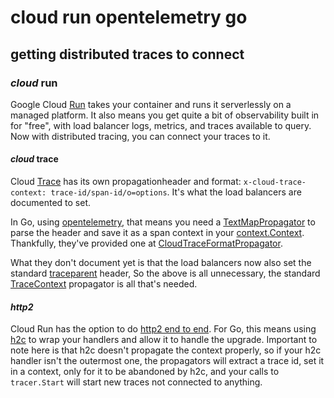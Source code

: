 # cloud run opentelemetry go

## getting distributed traces to connect

### _cloud_ run

Google Cloud [Run](https://cloud.google.com/run)
takes your container and runs it serverlessly on a managed platform.
It also means you get quite a bit of observability built in for "free",
with load balancer logs, metrics, and traces available to query.
Now with distributed tracing, you can connect your traces to it.

#### _cloud_ trace

Cloud [Trace](https://cloud.google.com/trace)
has its own propagationheader and format: `x-cloud-trace-context: trace-id/span-id/o=options`.
It's what the load balancers are documented to set.

In Go, using [opentelemetry](https://opentelemetry.io/),
that means you need a [TextMapPropagator](github.com/GoogleCloudPlatform/opentelemetry-operations-go/propagator)
to parse the header and save it as a span context in your [context.Context](https://pkg.go.dev/context#Context).
Thankfully, they've provided one at [CloudTraceFormatPropagator](https://pkg.go.dev/github.com/GoogleCloudPlatform/opentelemetry-operations-go/propagator#CloudTraceFormatPropagator).

What they don't document yet
is that the load balancers now also set the standard [traceparent](https://www.w3.org/TR/trace-context/#traceparent-header) header,
So the above is all unnecessary, the standard [TraceContext](https://pkg.go.dev/go.opentelemetry.io/otel/propagation#TraceContext)
propagator is all that's needed.

#### _http2_

Cloud Run has the option to do [http2 end to end](https://cloud.google.com/run/docs/configuring/http2).
For Go, this means using [h2c](https://pkg.go.dev/golang.org/x/net/http2/h2c)
to wrap your handlers and allow it to handle the upgrade.
Important to note here is that h2c doesn't propagate the context properly,
so if your h2c handler isn't the outermost one,
the propagators will extract a trace id, set it in a context,
only for it to be abandoned by h2c,
and your calls to `tracer.Start` will start new traces not connected to anything.
